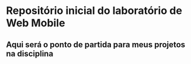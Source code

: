 # Repositório inicial do laboratório de Web Mobile
## Aqui será o ponto de partida para meus projetos na disciplina
